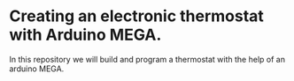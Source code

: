 # Creating an electronic thermostat with Arduino MEGA.

In this repository we will build and program a thermostat with the help of an arduino MEGA.
